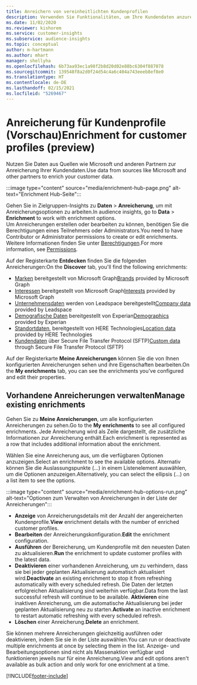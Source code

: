 ```yaml
---
title: Anreichern von vereinheitlichten Kundenprofilen
description: Verwenden Sie Funktionalitäten, um Ihre Kundendaten anzureichern.
ms.date: 11/02/2020
ms.reviewer: kishorem
ms.service: customer-insights
ms.subservice: audience-insights
ms.topic: conceptual
author: m-hartmann
ms.author: mhart
manager: shellyha
ms.openlocfilehash: 6b73aa93ec1a98f2b8d20d02e88bc6304f887078
ms.sourcegitcommit: 139548f8a2d0f24d54c4a6c404a743eeeb8ef8e0
ms.translationtype: HT
ms.contentlocale: de-DE
ms.lasthandoff: 02/15/2021
ms.locfileid: "5269467"
---
```

# <a name="enrichment-for-customer-profiles-preview"></a><span data-ttu-id="5dbf4-103">Anreicherung für Kundenprofile (Vorschau)</span><span class="sxs-lookup"><span data-stu-id="5dbf4-103">Enrichment for customer profiles (preview)</span></span>

<span data-ttu-id="5dbf4-104">Nutzen Sie Daten aus Quellen wie Microsoft und anderen Partnern zur Anreicherung Ihrer Kundendaten.</span><span class="sxs-lookup"><span data-stu-id="5dbf4-104">Use data from sources like Microsoft and other partners to enrich your customer data.</span></span>

:::image type="content" source="media/enrichment-hub-page.png" alt-text="Enrichment Hub-Seite":::

<span data-ttu-id="5dbf4-106">Gehen Sie in Zielgruppen-Insights zu **Daten** > **Anreicherung**, um mit Anreicherungsoptionen zu arbeiten.</span><span class="sxs-lookup"><span data-stu-id="5dbf4-106">In audience insights, go to **Data** > **Enrichment** to work with enrichment options.</span></span>    
<span data-ttu-id="5dbf4-107">Um Anreicherungen erstellen oder bearbeiten zu können, benötigen Sie die Berechtigungen eines Teilnehmers oder Administrators.</span><span class="sxs-lookup"><span data-stu-id="5dbf4-107">You need to have Contributor or Administrator permissions to create or edit enrichments.</span></span> <span data-ttu-id="5dbf4-108">Weitere Informationen finden Sie unter [Berechtigungen](permissions.md).</span><span class="sxs-lookup"><span data-stu-id="5dbf4-108">For more information, see [Permissions](permissions.md).</span></span>

<span data-ttu-id="5dbf4-109">Auf der Registerkarte **Entdecken** finden Sie die folgenden Anreicherungen:</span><span class="sxs-lookup"><span data-stu-id="5dbf4-109">On the **Discover** tab, you'll find the following enrichments:</span></span>

- <span data-ttu-id="5dbf4-110">[Marken](enrichment-microsoft-graph.md) bereitgestellt von Microsoft Graph</span><span class="sxs-lookup"><span data-stu-id="5dbf4-110">[Brands](enrichment-microsoft-graph.md) provided by Microsoft Graph</span></span>
- <span data-ttu-id="5dbf4-111">[Interessen](enrichment-microsoft-graph.md) bereitgestellt von Microsoft Graph</span><span class="sxs-lookup"><span data-stu-id="5dbf4-111">[Interests](enrichment-microsoft-graph.md) provided by Microsoft Graph</span></span>
- <span data-ttu-id="5dbf4-112">[Unternehmensdaten](enrichment-leadspace.md) werden von Leadspace bereitgestellt</span><span class="sxs-lookup"><span data-stu-id="5dbf4-112">[Company data](enrichment-leadspace.md) provided by Leadspace</span></span>
- <span data-ttu-id="5dbf4-113">[Demografische Daten](enrichment-experian.md) bereitgestellt von Experian</span><span class="sxs-lookup"><span data-stu-id="5dbf4-113">[Demographics](enrichment-experian.md) provided by Experian</span></span>
- <span data-ttu-id="5dbf4-114">[Standortdaten](enrichment-here.md), bereitgestellt von HERE Technologies</span><span class="sxs-lookup"><span data-stu-id="5dbf4-114">[Location data](enrichment-here.md) provided by HERE Technologies</span></span>
- <span data-ttu-id="5dbf4-115">[Kundendaten](enrichment-SFTP-custom-import.md) über Secure File Transfer Protocol (SFTP)</span><span class="sxs-lookup"><span data-stu-id="5dbf4-115">[Custom data](enrichment-SFTP-custom-import.md) through Secure File Transfer Protocol (SFTP)</span></span>

<span data-ttu-id="5dbf4-116">Auf der Registerkarte **Meine Anreicherungen** können Sie die von Ihnen konfigurierten Anreicherungen sehen und ihre Eigenschaften bearbeiten.</span><span class="sxs-lookup"><span data-stu-id="5dbf4-116">On the **My enrichments** tab, you can see the enrichments you've configured and edit their properties.</span></span>

## <a name="manage-existing-enrichments"></a><span data-ttu-id="5dbf4-117">Vorhandene Anreicherungen verwalten</span><span class="sxs-lookup"><span data-stu-id="5dbf4-117">Manage existing enrichments</span></span>

<span data-ttu-id="5dbf4-118">Gehen Sie zu **Meine Anreicherungen**, um alle konfigurierten Anreicherungen zu sehen.</span><span class="sxs-lookup"><span data-stu-id="5dbf4-118">Go to the **My enrichments** to see all configured enrichments.</span></span> <span data-ttu-id="5dbf4-119">Jede Anreicherung wird als Zeile dargestellt, die zusätzliche Informationen zur Anreicherung enthält.</span><span class="sxs-lookup"><span data-stu-id="5dbf4-119">Each enrichment is represented as a row that includes additional information about the enrichment.</span></span>

<span data-ttu-id="5dbf4-120">Wählen Sie eine Anreicherung aus, um die verfügbaren Optionen anzuzeigen.</span><span class="sxs-lookup"><span data-stu-id="5dbf4-120">Select an enrichment to see the available options.</span></span> <span data-ttu-id="5dbf4-121">Alternativ können Sie die Auslassungspunkte (...) in einem Listenelement auswählen, um die Optionen anzuzeigen.</span><span class="sxs-lookup"><span data-stu-id="5dbf4-121">Alternatively, you can select the ellipsis (...) on a list item to see the options.</span></span>

:::image type="content" source="media/enrichment-hub-options-run.png" alt-text="Optionen zum Verwalten von Anreicherungen in der Liste der Anreicherungen":::

- <span data-ttu-id="5dbf4-123">**Anzeige** von Anreicherungsdetails mit der Anzahl der angereicherten Kundenprofile.</span><span class="sxs-lookup"><span data-stu-id="5dbf4-123">**View** enrichment details with the number of enriched customer profiles.</span></span>
- <span data-ttu-id="5dbf4-124">**Bearbeiten** der Anreicherungskonfiguration.</span><span class="sxs-lookup"><span data-stu-id="5dbf4-124">**Edit** the enrichment configuration.</span></span>
- <span data-ttu-id="5dbf4-125">**Ausführen** der Bereicherung, um Kundenprofile mit den neuesten Daten zu aktualisieren.</span><span class="sxs-lookup"><span data-stu-id="5dbf4-125">**Run** the enrichment to update customer profiles with the latest data.</span></span>
- <span data-ttu-id="5dbf4-126">**Deaktivieren** einer vorhandenen Anreicherung, um zu verhindern, dass sie bei jeder geplanten Aktualisierung automatisch aktualisiert wird.</span><span class="sxs-lookup"><span data-stu-id="5dbf4-126">**Deactivate** an existing enrichment to stop it from refreshing automatically with every scheduled refresh.</span></span> <span data-ttu-id="5dbf4-127">Die Daten der letzten erfolgreichen Aktualisierung sind weiterhin verfügbar.</span><span class="sxs-lookup"><span data-stu-id="5dbf4-127">Data from the last successful refresh will continue to be available.</span></span> <span data-ttu-id="5dbf4-128">**Aktivieren** eine inaktiven Anreicherung, um die automatische Aktualisierung bei jeder geplanten Aktualisierung neu zu starten.</span><span class="sxs-lookup"><span data-stu-id="5dbf4-128">**Activate** an inactive enrichment to restart automatic refreshing with every scheduled refresh.</span></span>
- <span data-ttu-id="5dbf4-129">**Löschen** einer Anreicherung.</span><span class="sxs-lookup"><span data-stu-id="5dbf4-129">**Delete** an enrichment.</span></span>

<span data-ttu-id="5dbf4-130">Sie können mehrere Anreicherungen gleichzeitig ausführen oder deaktivieren, indem Sie sie in der Liste auswählen.</span><span class="sxs-lookup"><span data-stu-id="5dbf4-130">You can run or deactivate multiple enrichments at once by selecting them in the list.</span></span> <span data-ttu-id="5dbf4-131">Anzeige- und Bearbeitungsoptionen sind nicht als Massenaktion verfügbar und funktionieren jeweils nur für eine Anreicherung.</span><span class="sxs-lookup"><span data-stu-id="5dbf4-131">View and edit options aren't available as bulk action and only work for one enrichment at a time.</span></span>


[!INCLUDE[footer-include](../includes/footer-banner.md)]